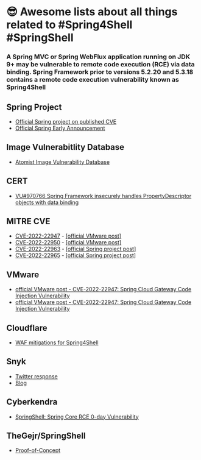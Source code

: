 # 😎 Awesome lists about all things related to #Spring4Shell #SpringShell

### A Spring MVC or Spring WebFlux application running on JDK 9+ may be vulnerable to remote code execution (RCE) via data binding.  Spring Framework prior to versions 5.2.20 and 5.3.18 contains a remote code execution vulnerability known as Spring4Shell

## Spring Project
* [Official Spring project on published CVE](https://spring.io/blog/2022/03/29/cve-report-published-for-spring-cloud-function)
* [Official Spring Early Announcement](https://spring.io/blog/2022/03/31/spring-framework-rce-early-announcement)

## Image Vulnerabitlity Database
* [Atomist Image Vulnerability Database](https://dso.atomist.com/cve/CVE-2022-22965)

## CERT 
* [VU#970766 Spring Framework insecurely handles PropertyDescriptor objects with data binding](https://www.kb.cert.org/vuls/id/970766)

## MITRE CVE
* [CVE-2022-22947](https://cve.mitre.org/cgi-bin/cvename.cgi?name=CVE-2022-22947) - [[official VMware post]](https://tanzu.vmware.com/security/cve-2022-22947)
* [CVE-2022-22950](https://cve.mitre.org/cgi-bin/cvename.cgi?name=CVE-2022-22950) - [[official VMware post]](https://tanzu.vmware.com/security/cve-2022-22947)
* [CVE-2022-22963](https://cve.mitre.org/cgi-bin/cvename.cgi?name=CVE-2022-CVE-2022-22963) - [[official Spring project post] ](https://spring.io/blog/2022/03/29/cve-report-published-for-spring-cloud-function)
* [CVE-2022-22965](https://cve.mitre.org/cgi-bin/cvename.cgi?name=CVE-2022-22965) - [[official Spring project post]](https://spring.io/blog/2022/03/31/spring-framework-rce-early-announcement)

## VMware
* [official VMware post - CVE-2022-22947: Spring Cloud Gateway Code Injection Vulnerability ](https://tanzu.vmware.com/security/cve-2022-22947)
* [official VMware post - CVE-2022-22947: Spring Cloud Gateway Code Injection Vulnerability](https://tanzu.vmware.com/security/cve-2022-22947)

## Cloudflare
* [WAF mitigations for Spring4Shell ](https://blog.cloudflare.com/waf-mitigations-sping4shell/)

## Snyk
* [Twitter response](https://twitter.com/snyksec/status/1509427521347072004)
* [Blog](https://snyk.io/blog/is-there-such-a-thing-as-spring4shell/?utm_campaign=Spring4Shell-2022&utm_medium=Social&utm_source=Twitter-Organic&utm_content=is-there-such-a-thing-as-spring4shell)

## Cyberkendra
* [SpringShell: Spring Core RCE 0-day Vulnerability](https://www.cyberkendra.com/2022/03/springshell-rce-0-day-vulnerability.html?m=1)

## TheGejr/SpringShell
* [Proof-of-Concept](https://github.com/TheGejr/SpringShell)





